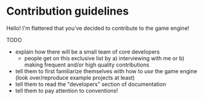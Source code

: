 Contribution guidelines
=======================

Hello! I'm flattered that you've decided to contribute to the game engine!

TODO
- explain how there will be a small team of core developers
    - people get on this exclusive list by a) interviewing with me or b) making frequent and/or high quality contributions
- tell them to first familiarize themselves with how to *use* the game engine (look over/reproduce example projects at least)
- tell them to read the "developers" section of documentation
- tell them to pay attention to conventions!


